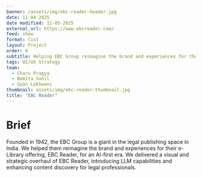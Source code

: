 ```yaml
---
banner: /assets/img/ebc-reader-header.jpg
date: 11-04-2025
date modified: 11-05-2025
external_url: https://www.ebcreader.com/
feed: show
format: list
layout: Project
order: 6
subtitle: Helping EBC Group reimagine the brand and experiences for their e-Library offering, EBC Reader, for an AI-first era
tags: UI/UX Strategy
team:
  - Charu Pragya
  - Namita Sunil
  - Gyan Lakhwani
thumbnail: assets/img/ebc-reader-thumbnail.jpg
title: "EBC Reader"
---
```


# Brief

Founded in 1942, the EBC Group is a giant in the legal publishing space in India. We helped them reimagine the brand and experiences for their e-Library offering, EBC Reader, for an AI-first era. We delivered a visual and strategic overhaul of EBC Reader, introducing LLM capabilities and enhancing content discovery for legal professionals.